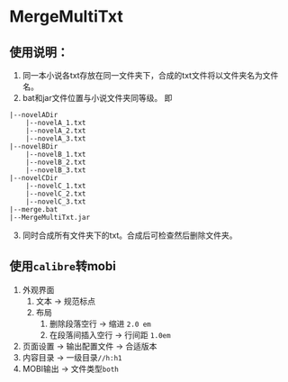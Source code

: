 # MergeMultiTxt
## 使用说明：
1. 同一本小说各txt存放在同一文件夹下，合成的txt文件将以文件夹名为文件名。
2. bat和jar文件位置与小说文件夹同等级。
即
```
|--novelADir
	|--novelA_1.txt
	|--novelA_2.txt
	|--novelA_3.txt
|--novelBDir
	|--novelB_1.txt
	|--novelB_2.txt
	|--novelB_3.txt
|--novelCDir
	|--novelC_1.txt
	|--novelC_2.txt
	|--novelC_3.txt
|--merge.bat
|--MergeMultiTxt.jar
```
3. 同时合成所有文件夹下的txt。合成后可检查然后删除文件夹。
## 使用`calibre`转mobi
1. 外观界面
    1. 文本 -> 规范标点
    2. 布局
        1. 删除段落空行 -> 缩进 `2.0 em`
        2. 在段落间插入空行 -> 行间距 `1.0em`
2. 页面设置 -> 输出配置文件 -> 合适版本
3. 内容目录 -> 一级目录`//h:h1`
4. MOBI输出 -> 文件类型`both`